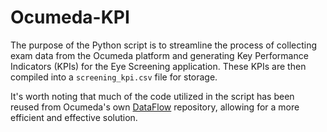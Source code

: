 # Ocumeda-KPI
The purpose of the Python script is to streamline the process of collecting exam data from the Ocumeda platform and generating Key Performance Indicators (KPIs) for the Eye Screening application. These KPIs are then compiled into a `screening_kpi.csv` file for storage.

It's worth noting that much of the code utilized in the script has been reused from Ocumeda's own [DataFlow](https://github.com/ocumeda/DataFlow) repository, allowing for a more efficient and effective solution. 
